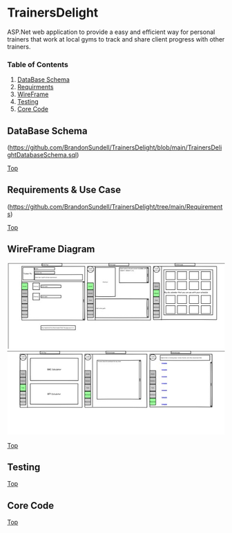 # TrainersDelight
ASP.Net web application to provide a easy and efficient way for personal trainers that work at local gyms to track and share client progress with other trainers.

### Table of Contents

1. [DataBase Schema](#database-schema)
2. [Requirments](#Requirments)
3. [WireFrame](#wireframe-diagram)
4. [Testing](#testing)
5. [Core Code](#core-code)

## DataBase Schema
(https://github.com/BrandonSundell/TrainersDelight/blob/main/TrainersDelightDatabaseSchema.sql)

[Top](#trainersdelight)

## Requirements & Use Case
(https://github.com/BrandonSundell/TrainersDelight/tree/main/Requirements)

[Top](#trainersdelight)

## WireFrame Diagram
![](Images/WireFramePg1.jpg)
![](Images/WireFramePg2.jpg)

[Top](#trainersdelight)

## Testing

[Top](#trainersdelight)

## Core Code

[Top](#trainersdelight)
